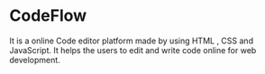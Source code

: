 # CodeFlow
It is a online Code editor platform made by using HTML , CSS and JavaScript. It helps the users to edit and write code online for web development. 
